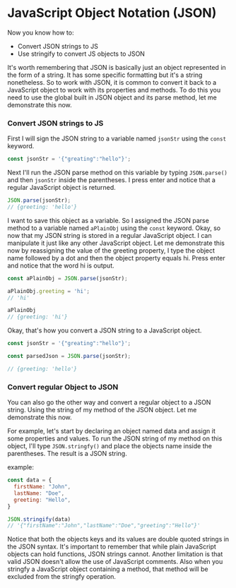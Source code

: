 # JavaScript Object Notation (JSON)

Now you know how to:
- Convert JSON strings to JS
- Use stringify to convert JS objects to JSON

It's worth remembering that JSON is basically just an object represented in the form of a string. It has some specific formatting but it's a string nonetheless. So to work with JSON, it is common to convert it back to a JavaScript object to work with its properties and methods. To do this you need to use the global built in JSON object and its parse method, let me demonstrate this now.

### Convert JSON strings to JS
First I will sign the JSON string to a variable named `jsonStr` using the `const` keyword.
```js
const jsonStr = '{"greating":"hello"}';
```

Next I'll run the JSON parse method on this variable by typing `JSON.parse()` and then `jsonStr` inside the parentheses. I press enter and notice that a regular JavaScript object is returned.
```js
JSON.parse(jsonStr);
// {greeting: 'hello'}
```

I want to save this object as a variable. So I assigned the JSON parse method to a variable named `aPlainObj` using the `const` keyword. Okay, so now that my JSON string is stored in a regular JavaScript object. I can manipulate it just like any other JavaScript object. Let me demonstrate this now by reassigning the value of the greeting property, I type the object name followed by a dot and then the object property equals hi. Press enter and notice that the word hi is output.
```js
const aPlainObj = JSON.parse(jsonStr);

aPlainObj.greeting = 'hi';
// 'hi'

aPlainObj
// {greeting: 'hi'}
```

Okay, that's how you convert a JSON string to a JavaScript object.
```js
const jsonStr = '{"greating":"hello"}';

const parsedJson = JSON.parse(jsonStr);

// {greeting: 'hello'}
```

### Convert regular Object to JSON
You can also go the other way and convert a regular object to a JSON string. Using the string of my method of the JSON object. Let me demonstrate this now. 

For example, let's start by declaring an object named data and assign it some properties and values. To run the JSON string of my method on this object, I'll type `JSON.stringfy()` and place the objects name inside the parentheses. The result is a JSON string.

example:
```js
const data = {
  firstName: "John",
  lastName: "Doe",
  greeting: "Hello",
}

JSON.stringify(data)
// '{"firstName":"John","lastName":"Doe","greeting":"Hello"}'
```

Notice that both the objects keys and its values are double quoted strings in the JSON syntax. It's important to remember that while plain JavaScript objects can hold functions, JSON strings cannot. Another limitation is that valid JSON doesn't allow the use of JavaScript comments. Also when you stringfy a JavaScript object containing a method, that method will be excluded from the stringfy operation. 